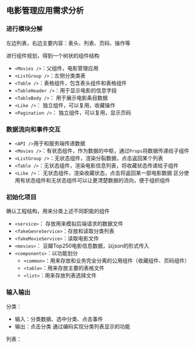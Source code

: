 ## 电影管理应用需求分析

### 进行模块分解
左边列表，右边主要内容：表头、列表、页码、操作等

进行组件规划，得到一个树状的组件结构
- `<Movies />`：父组件，电影管理应用
- `<ListGroup />`：左侧分类类表
- `<Table />`：表格组件，包含表头组件和表格组件
- `<TableHeader />`：用于显示电影的信息字段
- `<TableBody />`： 用于展示电影条目数据
- `<Like />`： 独立组件，可以复用，收藏操作
- `<Pagination />`： 独立组件，可以复用，显示页码

### 数据流向和事件交互
- `<API />`用于和服务端传递数据
- `<Movies />`：有状态组件，作为数据的中枢，通过`Props`将数据传递给子组件
- `<ListGroup />`：无状态组件，渲染分裂数据，点击返回某个列表
- `<Table />`：无状态组件，渲染电影信息列表，将收藏状态传递给子组件
- `<Like />`： 无状态组件，渲染收藏状态，点击将返回某一部电影数据
区分使用有状态组件和无状态组件可以让更清楚数据的流向，便于组织组件

### 初始化项目
确认工程结构，用来分类上述不同职能的组件
- `<service>`： 存放用来模拟后端请求的数据文件
- `<fakeGenreService>`：存放和读取分类列表
- `<fakeMovieService>`：读取电影文件
- `<movies>`： 豆瓣Top250电影信息数据，以json的形式传入
- `<components>`：以功能划分
  - `<common>`：用来存放和业务完全分离的公用组件（收藏组件、页码组件）
  - `<table>`：用来存放主要的表格文件
  - `<list>`：用来存放列表选择文件

### 输入输出
分类：
- 输入：分类数据、选中分类、点击事件
- 输出：点击分类
通过编码实现分类列表显示的功能

列表：